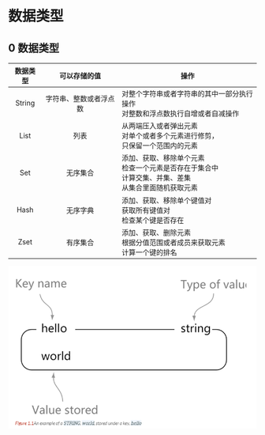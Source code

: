 # 数据类型

## 0 数据类型


| 数据类型 | 可以存储的值 | 操作 |
| :--: | :--: | -- |
| String | 字符串、整数或者浮点数 | 对整个字符串或者字符串的其中一部分执行操作</br> 对整数和浮点数执行自增或者自减操作 |
| List | 列表 | 从两端压入或者弹出元素 </br> 对单个或者多个元素进行修剪，</br> 只保留一个范围内的元素 |
| Set | 无序集合 | 添加、获取、移除单个元素</br> 检查一个元素是否存在于集合中</br> 计算交集、并集、差集</br> 从集合里面随机获取元素 |
| Hash | 无序字典 | 添加、获取、移除单个键值对</br> 获取所有键值对</br> 检查某个键是否存在|
| Zset | 有序集合 | 添加、获取、删除元素</br> 根据分值范围或者成员来获取元素</br> 计算一个键的排名 |


![](image/2021-09-02-16-24-45.png)
